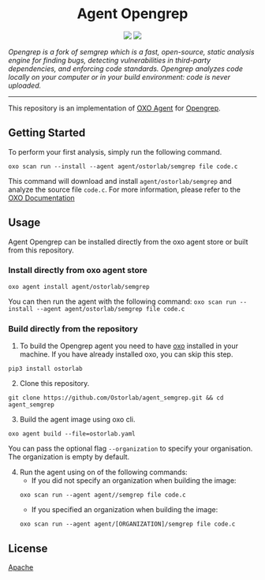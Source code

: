 
<h1 align="center">Agent Opengrep</h1>

<p align="center">
<img src="https://img.shields.io/badge/License-Apache_2.0-brightgreen.svg">
<img src="https://img.shields.io/badge/PRs-welcome-brightgreen.svg">
</p>

_Opengrep is a fork of semgrep which is a fast, open-source, static analysis engine for finding bugs, detecting vulnerabilities in third-party dependencies, and enforcing code standards. Opengrep analyzes code locally on your computer or in your build environment: code is never uploaded._

---


This repository is an implementation of [OXO Agent](https://pypi.org/project/ostorlab/) for [Opengrep](https://github.com/opengrep/opengrep).

## Getting Started
To perform your first analysis, simply run the following command.
```shell
oxo scan run --install --agent agent/ostorlab/semgrep file code.c
```

This command will download and install `agent/ostorlab/semgrep` and analyze the source file `code.c`.
For more information, please refer to the [OXO Documentation](https://oxo.ostorlab.co/docs)


## Usage

Agent Opengrep can be installed directly from the oxo agent store or built from this repository.

 ### Install directly from oxo agent store

 ```shell
 oxo agent install agent/ostorlab/semgrep
 ```

You can then run the agent with the following command:
`oxo scan run --install --agent agent/ostorlab/semgrep file code.c`


### Build directly from the repository

 1. To build the Opengrep agent you need to have [oxo](https://pypi.org/project/ostorlab/) installed in your machine. If you have already installed oxo, you can skip this step.

```shell
pip3 install ostorlab
```

 2. Clone this repository.

```shell
git clone https://github.com/Ostorlab/agent_semgrep.git && cd agent_semgrep
```

 3. Build the agent image using oxo cli.

 ```shell
 oxo agent build --file=ostorlab.yaml
 ```
 You can pass the optional flag `--organization` to specify your organisation. The organization is empty by default.

 4. Run the agent using on of the following commands:
	 * If you did not specify an organization when building the image:
	  ```shell
	  oxo scan run --agent agent//semgrep file code.c
	  ```
	 * If you specified an organization when building the image:
	  ```shell
	  oxo scan run --agent agent/[ORGANIZATION]/semgrep file code.c
	  ```


## License
[Apache](./LICENSE)